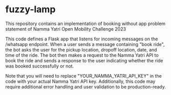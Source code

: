 # fuzzy-lamp
This repository contains an implementation of booking without app problem statement of Namma Yatri Open Mobility Challenge 2023


This code defines a Flask app that listens for incoming messages on the /whatsapp endpoint. When a user sends a message containing "book ride", the bot asks the user for the pickup location, dropoff location, date, and time of the ride. The bot then makes a request to the Namma Yatri API to book the ride and sends a response to the user indicating whether the ride was booked successfully or not.

Note that you will need to replace "YOUR_NAMMA_YATRI_API_KEY" in the code with your actual Namma Yatri API key. Additionally, this code may require additional error handling and user validation to be production-ready.
